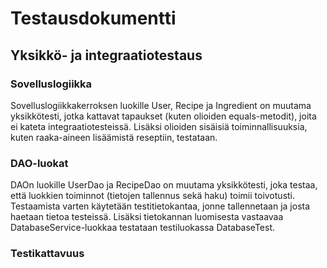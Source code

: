 # Testausdokumentti

## Yksikkö- ja integraatiotestaus

### Sovelluslogiikka

Sovelluslogiikkakerroksen luokille User, Recipe ja Ingredient on muutama yksikkötesti, jotka kattavat tapaukset (kuten olioiden equals-metodit), joita ei kateta integraatiotesteissä. Lisäksi olioiden sisäisiä toiminnallisuuksia, kuten raaka-aineen lisäämistä reseptiin, testataan. 

### DAO-luokat

DAOn luokille UserDao ja RecipeDao on muutama yksikkötesti, joka testaa, että luokkien toiminnot (tietojen tallennus sekä haku) toimii toivotusti. Testaamista varten käytetään testitietokantaa, jonne tallennetaan ja josta haetaan tietoa testeissä. Lisäksi tietokannan luomisesta vastaavaa DatabaseService-luokkaa testataan testiluokassa DatabaseTest.

### Testikattavuus

